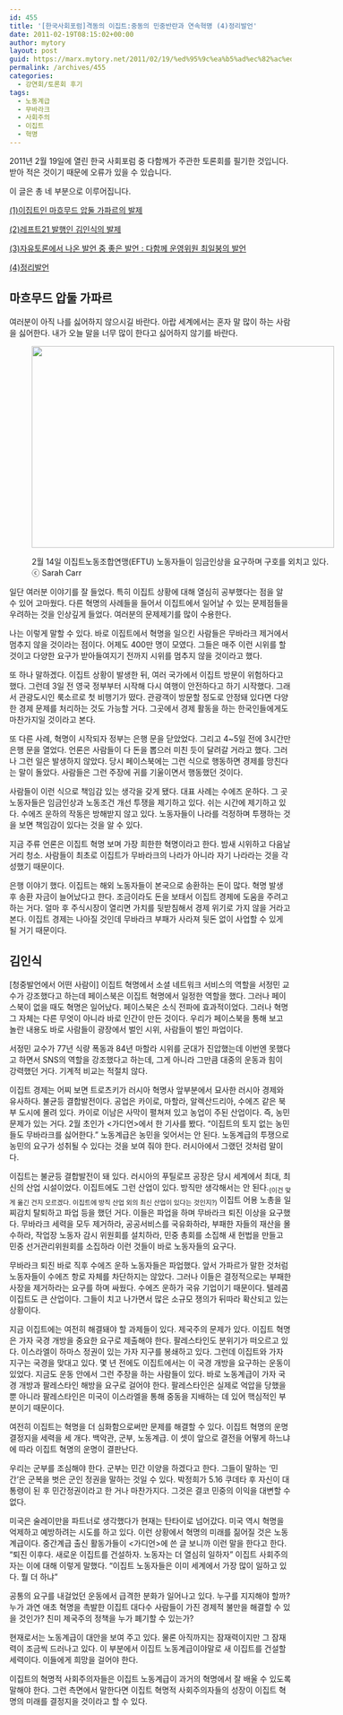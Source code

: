 ```yaml
---
id: 455
title: '[한국사회포럼]격동의 이집트:중동의 민중반란과 연속혁명 (4)정리발언'
date: 2011-02-19T08:15:02+00:00
author: mytory
layout: post
guid: https://marx.mytory.net/2011/02/19/%ed%95%9c%ea%b5%ad%ec%82%ac%ed%9a%8c%ed%8f%ac%eb%9f%bc%ea%b2%a9%eb%8f%99%ec%9d%98-%ec%9d%b4%ec%a7%91%ed%8a%b8%ec%a4%91%eb%8f%99%ec%9d%98-%eb%af%bc%ec%a4%91%eb%b0%98%eb%9e%80%ea%b3%bc-%ec%97%b0-4/
permalink: /archives/455
categories:
  - 강연회/토론회 후기
tags:
  - 노동계급
  - 무바라크
  - 사회주의
  - 이집트
  - 혁명
---
```

2011년 2월 19일에 열린 한국 사회포럼 중 다함께가 주관한 토론회를 필기한 것입니다. 받아 적은 것이기 때문에 오류가 있을 수 있습니다.

이 글은 총 네 부분으로 이루어집니다.

<a href="/191" target="_blank">(1)이집트인 마흐무드 압둘 가파르의 발제</a>

<a href="/192" target="_blank">(2)레프트21 발행인 김인식의 발제</a>

<a href="/193" target="_blank">(3)자유토론에서 나온 발언 중 좋은 발언 : 다함께 운영위원 최일붕의 발언</a>

<a href="/194" target="_blank">(4)정리발언</a>

## 마흐무드 압둘 가파르

여러분이 아직 나를 싫어하지 않으시길 바란다. 아랍 세계에서는 혼자 말 많이 하는 사람을 싫어한다. 내가 오늘 말을 너무 많이 한다고 싫어하지 않기를 바란다.<figure style="width: 540px" class="wp-caption aligncenter">

<img src="https://marx.mytory.net/wp-content/uploads/1/cfile24.uf.1743F54A4D5F7BE10574C9.jpg" width="540" height="360" alt="" filename="cfile24.uf.1743F54A4D5F7BE10574C9.jpg" filemime="" /><figcaption class="wp-caption-text">2월 14일 이집트노동조합연맹(EFTU) 노동자들이 임금인상을 요구하며 구호를 외치고 있다. ⓒ Sarah Carr</figcaption></figure> 

일단 여러분 이야기를 잘 들었다. 특히 이집트 상황에 대해 열심히 공부했다는 점을 알 수 있어 고마웠다. 다른 혁명의 사례들을 들어서 이집트에서 일어날 수 있는 문제점들을 우려하는 것을 인상깊게 들었다. 여러분의 문제제기를 많이 수용한다.

나는 이렇게 말할 수 있다. 바로 이집트에서 혁명을 일으킨 사람들은 무바라크 제거에서 멈추지 않을 것이라는 점이다. 어제도 400만 명이 모였다. 그들은 매주 이런 시위를 할 것이고 다양한 요구가 받아들여지기 전까지 시위를 멈추지 않을 것이라고 했다.

또 하나 말하겠다. 이집트 상황이 발생한 뒤, 여러 국가에서 이집트 방문이 위험하다고 했다. 그런데 3일 전 영국 정부부터 시작해 다시 여행이 안전하다고 하기 시작했다. 그래서 관광도시인 룩소르로 첫 비행기가 떴다. 관광객이 방문할 정도로 안정돼 있다면 다양한 경제 문제를 처리하는 것도 가능할 거다. 그곳에서 경제 활동을 하는 한국인들에게도 마찬가지일 것이라고 본다.

또 다른 사례, 혁명이 시작되자 정부는 은행 문을 닫았었다. 그리고 4~5일 전에 3시간만 은행 문을 열었다. 언론은 사람들이 다 돈을 뽑으러 미친 듯이 달려갈 거라고 했다. 그러나 그런 일은 발생하지 않았다. 당시 페이스북에는 그런 식으로 행동하면 경제를 망친다는 말이 돌았다. 사람들은 그런 주장에 귀를 기울이면서 행동했던 것이다.

사람들이 이런 식으로 책임감 있는 생각을 갖게 됐다. 대표 사례는 수에즈 운하다. 그 곳 노동자들은 임금인상과 노동조건 개선 투쟁을 제기하고 있다. 쉬는 시간에 제기하고 있다. 수에즈 운하의 작동은 방해받지 않고 있다. 노동자들이 나라를 걱정하며 투쟁하는 것을 보면 책임감이 있다는 것을 알 수 있다.

지금 주류 언론은 이집트 혁명 보며 가장 희한한 혁명이라고 한다. 밤새 시위하고 다음날 거리 청소. 사람들이 최초로 이집트가 무바라크의 나라가 아니라 자기 나라라는 것을 각성했기 때문이다.

은행 이야기 했다. 이집트는 해외 노동자들이 본국으로 송환하는 돈이 많다. 혁명 발생 후 송환 자금이 늘어났다고 한다. 조금이라도 돈을 보태서 이집트 경제에 도움을 주려고 하는 거다. 얼마 후 주식시장이 열리면 가치를 뒷받침해서 경제 위기로 가지 않을 거라고 본다. 이집트 경제는 나아질 것인데 무바라크 부패가 사라져 뒷돈 없이 사업할 수 있게 될 거기 때문이다.

## 김인식

[청중발언에서 어떤 사람이] 이집트 혁명에서 소셜 네트워크 서비스의 역할을 서정민 교수가 강조했다고 하는데 페이스북은 이집트 혁명에서 일정한 역할을 했다. 그러나 페이스북이 없을 때도 혁명은 일어났다. 페이스북은 소식 전파에 효과적이었다. 그러나 혁명 그 자체는 다른 무엇이 아니라 바로 인간이 만든 것이다. 우리가 페이스북을 통해 보고 놀란 내용도 바로 사람들이 광장에서 벌인 시위, 사람들이 벌인 파업이다.

서정민 교수가 77년 식량 폭동과 84년 마할라 시위를 군대가 진압했는데 이번엔 못했다고 하면서 SNS의 역할을 강조했다고 하는데, 그게 아니라 그만큼 대중의 운동과 힘이 강력했던 거다. 기계적 비교는 적절치 않다.

이집트 경제는 어찌 보면 트로츠키가 러시아 혁명사 앞부분에서 묘사한 러시아 경제와 유사하다. 불균등 결합발전이다. 공업은 카이로, 마할라, 알렉산드리아, 수에즈 같은 북부 도시에 몰려 있다. 카이로 이남은 사막이 펼쳐져 있고 농업이 주된 산업이다. 즉, 농민 문제가 있는 거다. 2월 초인가 &lt;가디언&gt;에서 한 기사를 봤다. &#8220;이집트의 토지 없는 농민들도 무바라크를 싫어한다.&#8221; 노동계급은 농민을 잊어서는 안 된다. 노동계급의 투쟁으로 농민의 요구가 성취될 수 있다는 것을 보여 줘야 한다. 러시아에서 그랬던 것처럼 말이다.

이집트는 불균등 결합발전이 돼 있다. 러시아의 푸틸로프 공장은 당시 세계에서 최대, 최신의 산업 시설이었다. 이집트에도 그런 산업이 있다. 방직만 생각해서는 안 된다.<sub>(이건 맞게 옮긴 건지 모르겠다. 이집트에 방직 산업 외의 최신 산업이 있다는 것인지?)</sub> 이집트 어용 노총을 일찌감치 탈퇴하고 파업 등을 했던 거다. 이들은 파업을 하며 무바라크 퇴진 이상을 요구했다. 무바라크 세력을 모두 제거하라, 공공서비스를 국유화하라, 부패한 자들의 재산을 몰수하라, 작업장 노동자 감시 위원회를 설치하라, 민중 총회를 소집해 새 헌법을 만들고 민중 선거관리위원회를 소집하라 이런 것들이 바로 노동자들의 요구다.

무바라크 퇴진 바로 직후 수에즈 운하 노동자들은 파업했다. 앞서 가파르가 말한 것처럼 노동자들이 수에즈 항로 자체를 차단하지는 않았다. 그러나 이들은 결정적으로는 부패한 사장을 제거하라는 요구를 하며 싸웠다. 수에즈 운하가 국유 기업이기 때문이다. 텔레콤 이집트도 큰 산업이다. 그들이 치고 나가면서 많은 소규모 쟁의가 뒤따라 확산되고 있는 상황이다.

지금 이집트에는 여전히 해결돼야 할 과제들이 있다. 제국주의 문제가 있다. 이집트 혁명은 가자 국경 개방을 중요한 요구로 제출해야 한다. 팔레스타인도 분위기가 떠오르고 있다. 이스라엘이 하마스 정권이 있는 가자 지구를 봉쇄하고 있다. 그런데 이집트와 가자 지구는 국경을 맞대고 있다. 몇 년 전에도 이집트에서는 이 국경 개방을 요구하는 운동이 있었다. 지금도 운동 안에서 그런 주장을 하는 사람들이 있다. 바로 노동계급이 가자 국경 개방과 팔레스타인 해방을 요구로 걸어야 한다. 팔레스타인은 실제로 억압을 당했을 뿐 아니라 팔레스타인은 미국이 이스라엘을 통해 중동을 지배하는 데 있어 핵심적인 부분이기 때문이다.

여전히 이집트는 혁명을 더 심화함으로써만 문제를 해결할 수 있다. 이집트 혁명의 운명 결정지을 세력을 세 개다. 백악관, 군부, 노동계급. 이 셋이 앞으로 결전을 어떻게 하느냐에 따라 이집트 혁명의 운명이 결판난다.

우리는 군부를 조심해야 한다. 군부는 민간 이양을 하겠다고 한다. 그들이 말하는 &#8216;민간&#8217;은 군복을 벗은 군인 정권을 말하는 것일 수 있다. 박정희가 5.16 쿠데타 후 자신이 대통령이 된 후 민간정권이라고 한 거나 마찬가지다. 그것은 결코 민중의 이익을 대변할 수 없다.

미국은 술레이만을 파트너로 생각했다가 현재는 탄타이로 넘어갔다. 미국 역시 혁명을 억제하고 예방하려는 시도를 하고 있다. 이런 상황에서 혁명의 미래를 짊어질 것은 노동계급이다. 중간계급 출신 활동가들이 &lt;가디언&gt;에 쓴 글 보니까 이런 말을 한다고 한다. &#8220;퇴진 이후다. 새로운 이집트를 건설하자. 노동자는 더 열심히 일하자&#8221; 이집트 사회주의자는 이에 대해 이렇게 말했다. &#8220;이집트 노동자들은 이미 세계에서 가장 많이 일하고 있다. 뭘 더 하냐&#8221;

공통의 요구를 내걸었던 운동에서 급격한 분화가 일어나고 있다. 누구를 지지해야 할까? 누가 과연 애초 혁명을 촉발한 이집트 대다수 사람들이 가진 경제적 불만을 해결할 수 있을 것인가? 친미 제국주의 정책을 누가 폐기할 수 있는가?

현재로서는 노동계급이 대안을 보여 주고 있다. 물론 아직까지는 잠재력이지만 그 잠재력이 조금씩 드러나고 있다. 이 부분에서 이집트 노동계급이야말로 새 이집트를 건설할 세력이다. 이들에게 희망을 걸어야 한다. 

이집트의 혁명적 사회주의자들은 이집트 노동계급이 과거의 혁명에서 잘 배울 수 있도록 말해야 한다. 그런 측면에서 말한다면 이집트 혁명적 사회주의자들의 성장이 이집트 혁명의 미래를 결정지을 것이라고 할 수 있다.